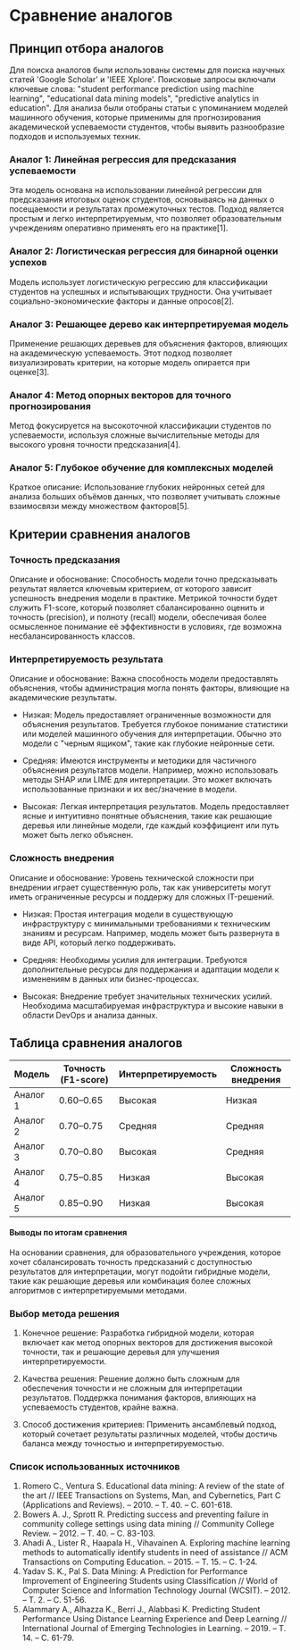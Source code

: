 # Сравнение аналогов

## Принцип отбора аналогов
Для поиска аналогов были использованы системы для поиска научных статей 'Google Scholar' и 'IEEE Xplore'. Поисковые запросы включали ключевые слова: "student performance prediction using machine learning", "educational data mining models", "predictive analytics in education". Для анализа были отобраны статьи с упоминанием моделей машинного обучения, которые применимы для прогнозирования академической успеваемости студентов, чтобы выявить разнообразие подходов и используемых техник.

### Аналог 1: Линейная регрессия для предсказания успеваемости
Эта модель основана на использовании линейной регрессии для предсказания итоговых оценок студентов, основываясь на данных о посещаемости и результатах промежуточных тестов. Подход является простым и легко интерпретируемым, что позволяет образовательным учреждениям оперативно применять его на практике[1].

### Аналог 2: Логистическая регрессия для бинарной оценки успехов
Модель использует логистическую регрессию для классификации студентов на успешных и испытывающих трудности. Она учитывает социально-экономические факторы и данные опросов[2].

### Аналог 3: Решающее дерево как интерпретируемая модель
Применение решающих деревьев для объяснения факторов, влияющих на академическую успеваемость. Этот подход позволяет визуализировать критерии, на которые модель опирается при оценке[3].

### Аналог 4: Метод опорных векторов для точного прогнозирования
Метод фокусируется на высокоточной классификации студентов по успеваемости, используя сложные вычислительные методы для высокого уровня точности предсказания[4].

### Аналог 5: Глубокое обучение для комплексных моделей
Краткое описание: Использование глубоких нейронных сетей для анализа больших объёмов данных, что позволяет учитывать сложные взаимосвязи между множеством факторов[5].

## Критерии сравнения аналогов

### Точность предсказания
Описание и обоснование: Способность модели точно предсказывать результат является ключевым критерием, от которого зависит успешность внедрения модели в практике. Метрикой точности будет служить F1-score, который позволяет сбалансированно оценить и точность (precision), и полноту (recall) модели, обеспечивая более осмысленное понимание её эффективности в условиях, где возможна несбалансированность классов.

### Интерпретируемость результата
Описание и обоснование: Важна способность модели предоставлять объяснения, чтобы администрация могла понять факторы, влияющие на академические результаты.

- Низкая: Модель предоставляет ограниченные возможности для объяснения результатов. Требуется глубокое понимание статистики или моделей машинного обучения для интерпретации. Обычно это модели с "черным ящиком", такие как глубокие нейронные сети.
  
- Средняя: Имеются инструменты и методики для частичного объяснения результатов модели. Например, можно использовать методы SHAP или LIME для интерпретации. Это может включать использованные признаки и их вес/значение в модели.
  
- Высокая: Легкая интерпретация результатов. Модель предоставляет ясные и интуитивно понятные объяснения, такие как решающие деревья или линейные модели, где каждый коэффициент или путь может быть легко объяснен.


### Сложность внедрения
Описание и обоснование: Уровень технической сложности при внедрении играет существенную роль, так как университеты могут иметь ограниченные ресурсы и поддержу для сложных IT-решений.

- Низкая: Простая интеграция модели в существующую инфраструктуру с минимальными требованиями к техническим знаниям и ресурсам. Например, модель может быть развернута в виде API, который легко поддерживать.

- Средняя: Необходимы усилия для интеграции. Требуются дополнительные ресурсы для поддержания и адаптации модели к изменениям в данных или бизнес-процессах.

- Высокая: Внедрение требует значительных технических усилий. Необходима масштабируемая инфраструктура и высокие навыки в области DevOps и анализа данных.


## Таблица сравнения аналогов

| Модель   | Точность (F1-score)  | Интерпретируемость | Сложность внедрения |
|----------|----------------------|---------------------|----------------------|
| Аналог 1 | 0.60–0.65            | Высокая             | Низкая               |
| Аналог 2 | 0.70–0.75            | Средняя             | Средняя              |
| Аналог 3 | 0.70–0.80            | Высокая             | Средняя              |
| Аналог 4 | 0.75–0.85            | Низкая              | Высокая              |
| Аналог 5 | 0.85–0.90            | Низкая              | Высокая              |


#### Выводы по итогам сравнения
На основании сравнения, для образовательного учреждения, которое хочет сбалансировать точность предсказаний с доступностью результатов для интерпретации, могут подойти гибридные модели, такие как решающие деревья или комбинация более сложных алгоритмов с интерпретируемыми методами.

### Выбор метода решения

1. Конечное решение: Разработка гибридной модели, которая включает как метод опорных векторов для достижения высокой точности, так и решающие деревья для улучшения интерпретируемости.

2. Качества решения: Решение должно быть сложным для обеспечения точности и не сложным для интерпретации результатов. Поддержка понимания факторов, влияющих на успеваемость студентов, крайне важна.

3. Способ достижения критериев: Применить ансамблевый подход, который сочетает результаты различных моделей, чтобы достичь баланса между точностью и интерпретируемостью.

### Список использованных источников

1. Romero C., Ventura S. Educational data mining: A review of the state of the art // IEEE Transactions on Systems, Man, and Cybernetics, Part C (Applications and Reviews). – 2010. – Т. 40. – С. 601-618.
2. Bowers A. J., Sprott R. Predicting success and preventing failure in community college settings using data mining // Community College Review. – 2012. – Т. 40. – С. 83-103.
3. Ahadi A., Lister R., Haapala H., Vihavainen A. Exploring machine learning methods to automatically identify students in need of assistance // ACM Transactions on Computing Education. – 2015. – Т. 15. – С. 1-24.
4. Yadav S. K., Pal S. Data Mining: A Prediction for Performance Improvement of Engineering Students using Classification // World of Computer Science and Information Technology Journal (WCSIT). – 2012. – Т. 2. – С. 51-56.
5. Alammary A., Alhazza K., Berri J., Alabbasi K. Predicting Student Performance Using Distance Learning Experience and Deep Learning // International Journal of Emerging Technologies in Learning. – 2019. – Т. 14. – С. 61-79.
